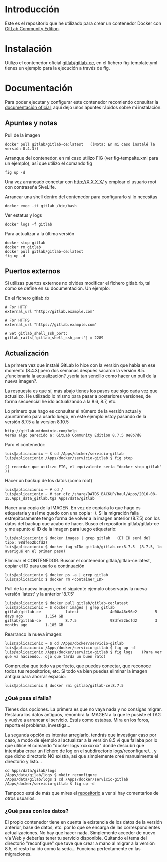 # Introducción


Este es el repositorio que he utilizado para crear un contenedor Docker con [GitLab Community Edition](https://gitlab.com/gitlab-org/gitlab-ce/tree/master/docker).


# Instalación

Utilizo el contenedor oficial [gitlab/gitlab-ce](https://hub.docker.com/r/gitlab/gitlab-ce/), en el fichero fig-template.yml tienes un ejemplo para la ejecución a través de fig.


# Documentación

Para poder ejecutar y configurar este contenedor recomiendo consultar la [documentación oficial](https://hub.docker.com/r/gitlab/gitlab-ce/), aquí dejo unos apuntes rápidos sobre mi instalación. 


## Apuntes y notas


Pull de la imagen

    docker pull gitlab/gitlab-ce:latest   ((Nota: En mi caso instalé la versión 8.4.3))

Arranque del contenedor, en mi caso utilizo FIG (ver fig-tempalte.xml para un ejemplo), así que utilizo el comando fig

    fig up -d

Una vez arrancado conectar con http://X.X.X.X/ y emplear el usuario root con contraseña 5iveL!fe.

Arrancar una shell dentro del contenedor para configurarlo si lo necesitas

    docker exec -it gitlab /bin/bash
    
Ver estatus y logs

    docker logs -f gitlab


Para actualizar a la última versión

    docker stop gitlab
    docker rm gitlab
    docker pull gitlab/gitlab-ce:latest
    fig up -d


## Puertos externos

Si utilizas puertos externos no olvides modificar el fichero gitlab.rb, tal como se define en su documentación. Un ejemplo:

En el fichero gitlab.rb

    # For HTTP
    external_url "http://gitlab.example.com"
    
    # For HTTPS
    external_url "https://gitlab.example.com"

    # Set gitlab_shell_ssh_port:
    gitlab_rails['gitlab_shell_ssh_port'] = 2289


## Actualización

La primera vez que instalé GitLab lo hice con la versión que había en ese momento (8.4.3) pero dos semanas después sacaron la versión 8.5. ¿funcionaría la actualización? ¿sería tan sencillo como hacer un pull de la nueva imagen?. 

La respuesta es que sí, más abajo tienes los pasos que sigo cada vez que actualizo. He utilizado lo mismo para pasar a posteriores versiones, de forma secuencial he ido actualizando a la 8.6, 8.7, etc.

Lo primero que hago es consultar el número de la versión actual y apuntármelo para usarlo luego, en este ejemplo estoy pasando de la versión 8.7.5 a la versión 8.10.5

    http://gitlab.midominio.com/help 
    Verás algo parecido a: GitLab Community Edition 8.7.5 0e8b7d8

Paro el contenedor:

    luis@aplicacionix ~ $ cd /Apps/docker/servicio-gitlab
    luis@aplicacionix /Apps/docker/servicio-gitlab $ fig stop
    
    (( recordar que utilizo FIG, el equivalente sería "docker stop gitlab" ))

Hacer un backup de los datos (como root)

    luis@aplicacionix ~ # cd /
    luis@aplicacionix ~ # tar cfz /share/DATOS_BACKUP/baul/Apps/2016-08-15.Apps_data_gitlab.tgz Apps/data/gitlab

Hacer una copia de la IMAGEN. En vez de copiarla lo que hago es etiquetarla y así me quedo con una copia :-). Si la migración falla estrepitosamente tengo forma de volver a la imagen anterior (8.7.5) con los datos del backup que acabo de hacer. Busco el repositorio gitlab/gitlab-ce y me apunto el ID de la imagen para luego etiquetarlo:

    luis@aplicacionix $ docker images | grep gitlab   (El ID será del tipo: 98dfe52bcfd2)
    luis@aplicacionix $ docker tag <ID> gitlab/gitlab-ce:8.7.5  (8.7.5, lo averigué en el primer paso)
    
Eliminar el CONTENEDOR. Buscar el contenedor gitlab/gitlab-ce:latest, copiar el ID para usarlo a continuación

    luis@aplicacionix $ docker ps -a | grep gitlab
    luis@aplicacionix $ docker rm <container_ID>
    
Pull de la nueva imagen, en el siguiente ejemplo observarás la nueva versión 'latest' y la anterior '8.7.5'

    luis@aplicacionix $ docker pull gitlab/gitlab-ce:latest
    luis@aplicacionix ~ $ docker images | grep gitlab
    gitlab/gitlab-ce           latest              4d00a46c96e2        5 days ago          1.154 GB
    gitlab/gitlab-ce           8.7.5               98dfe52bcfd2        3 months ago        1.185 GB

Rearranco la nueva imagen: 

    luis@aplicacionix ~ $ cd /Apps/docker/servicio-gitlab
    luis@aplicacionix /Apps/docker/servicio-gitlab $ fig up -d
    luis@aplicacionix /Apps/docker/servicio-gitlab $ fig logs    (Para ver qué va haciendo.. ojo que tarda un buen rato)

Comprueba que todo va perfecto, que puedes conectar, que reconoce todos tus repositorios, etc. Si todo va bien puedes eliminar la imagen antigua para ahorrar espacio:

    luis@aplicacionix $ docker rmi gitlab/gitlab-ce:8.7.5


### ¿Qué pasa si falla?

Tienes dos opciones. La primera es que no vaya nada y no consigas migrar. Restaura los datos antiguos, renombra la IMAGEN a la que le pusiste el TAG y vuelve a arrancar el servicio. Estás como estabas.  Mira en los foros, reporta el problema, investiga...

La segunda opción es intentar arreglarlo, tendrás que investigar caso por caso, a modo de ejemplo al actualizar a la versión 8.5 vi que fallaba por lo que utilicé el comando "docker logs xxxxxxxx" donde descubrí que intentaba crear un fichero de log en el subdirectorio logs/reconfigure/... y que dicho directorio NO existía, así que simplemente creé manualmente el directorio y listo... 

    cd Apps/data/gilab/logs
    /Apps/data/gilab/logs $ mkdir reconfigure
    /Apps/data/gilab/logs $ cd /Apps/docker/servicio-gitlab
    /Apps/docker/servicio-gitlab $ fig up -d 

Tampoco está de más que mires el [repositorio](https://hub.docker.com/r/gitlab/gitlab-ce/) a ver si hay comentarios de otros usuarios. 

### ¿Qué pasa con los datos?

El propio contenedor tiene en cuenta la existencia de los datos de la versión anterior, base de datos, etc. por lo que se encarga de las correspondientes actualizaciones. No hay que hacer nada. Simplemente acceder de nuevo vía Web y deberías tener tu servicio disponible. 
Quitando el tema del directorio "reconfigure" que tuve que crear a mano al migrar a la versión 8.5, el resto ha ido como la seda... Funciona perfectamente en las migraciones. 


